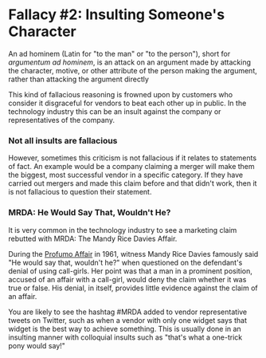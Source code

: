# Fallacy #2: Insulting Someone's Character

An ad hominem (Latin for "to the man" or "to the person"), short for *argumentum ad hominem*, is an attack on an argument made by attacking the character, motive, or other attribute of the person making the argument, rather than attacking the argument directly

This kind of fallacious reasoning is frowned upon by customers who consider it disgraceful for vendors to beat each other up in public. In the technology industry this can be an insult against the company or representatives of the company.

### Not all insults are fallacious

However, sometimes this criticism is not fallacious if it relates to statements of fact. An example would be a company claiming a merger will make them the biggest, most successful vendor in a specific category. If they have carried out mergers and made this claim before and that didn't work, then it is not fallacious to question their statement.

### MRDA: He Would Say That, Wouldn't He?

It is very common in the technology industry to see a marketing claim rebutted with MRDA: The Mandy Rice Davies Affair.

During the [Profumo Affair](https://en.wikipedia.org/wiki/Profumo_affair) in 1961, witness Mandy Rice Davies famously said "He would say that, wouldn't he?" when questioned on the defendant's denial of using call-girls. Her point was that a man in a prominent position, accused of an affair with a call-girl, would deny the claim whether it was true or false. His denial, in itself, provides little evidence against the claim of an affair.

You are likely to see the hashtag #MRDA added to vendor representative tweets on Twitter, such as when a vendor with only one widget says that widget is the best way to achieve something. This is usually done in an insulting manner with colloquial insults such as "that's what a one-trick pony would say!"

